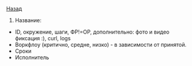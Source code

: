 [Назад](../projects/ProjOne.md)

1. Название:
- ID, окружение, шаги, ФР!=ОР, дополнительно: фото и видео фиксация :), curl, logs
- Воркфлоу (критично, средне, низко) - в зависимости от принятой.
- Сроки
- Исполнитель
